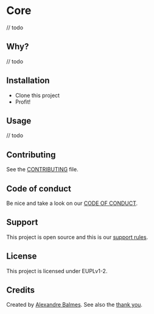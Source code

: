 # Core

// todo

## Why?

// todo

## Installation

- Clone this project
- Profit!

## Usage

// todo

## Contributing

See the [CONTRIBUTING](.github/CONTRIBUTING.md) file.

## Code of conduct

Be nice and take a look on our [CODE OF CONDUCT](.github/CODE_OF_CONDUCT.md).

## Support

This project is open source and this is our [support rules](.github/SUPPORT.md).

## License

This project is licensed under EUPLv1-2.

## Credits

Created by [Alexandre Balmes](https://alexandre.balmes.co).
See also the [thank you](.github/thank-you.md).
